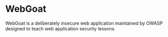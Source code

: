 # WebGoat
WebGoat is a deliberately insecure web application maintained by OWASP designed to teach web application security lessons. 
